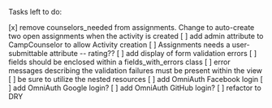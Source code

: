 Tasks left to do:

[x] remove counselors_needed from assignments. Change to auto-create two open assignments when the activity is created
[ ] add admin attribute to CampCounselor to allow Activity creation
[ ] Assignments needs a user-submittable attribute -- rating??
[ ] add display of form validation errors
[ ] fields should be enclosed within a fields_with_errors class
[ ] error messages describing the validation failures must be present within the view
[ ] be sure to utilize the nested resources
[ ] add OmniAuth Facebook login
[ ] add OmniAuth Google login?
[ ] add OmniAuth GitHub login?
[ ] refactor to DRY

